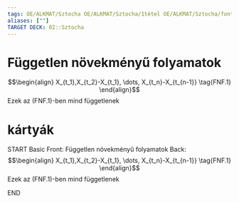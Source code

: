 ```yaml
---
tags: OE/ALKMAT/Sztocha OE/ALKMAT/Sztocha/1tétel OE/ALKMAT/Sztocha/fontos_fogalom 
aliases: [""]
TARGET DECK: 02::Sztocha
---
```


# Független növekményű folyamatok
$$\begin{align}
	X_{t_1},X_{t_2}-X_{t_1}, \dots, X_{t_n}-X_{t_{n-1}} \tag{FNF.1}
\end{align}$$
Ezek az $\text{(FNF.1)}$-ben  mind függetlenek

# kártyák
START
Basic
Front:
Független növekményű folyamatok
Back:
$$\begin{align}
	X_{t_1},X_{t_2}-X_{t_1}, \dots, X_{t_n}-X_{t_{n-1}} \tag{FNF.1}
\end{align}$$
Ezek az $\text{(FNF.1)}$-ben  mind függetlenek
<!--ID: 1686075503209-->
END